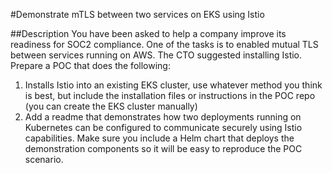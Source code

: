 #Demonstrate mTLS between two services on EKS using Istio

##Description
You have been asked to help a company improve its readiness for SOC2 compliance.
One of the tasks is to enabled mutual TLS between services running on AWS.
The CTO suggested installing Istio. Prepare a POC that does the following:
1. Installs Istio into an existing EKS cluster, use whatever method you think is best, but include the installation files or instructions in the POC repo (you can create the EKS cluster manually)
2. Add a readme that demonstrates how two deployments running on Kubernetes can be configured to communicate securely using Istio capabilities. Make sure you include a Helm chart that deploys the demonstration components so it will be easy to reproduce the POC scenario.
